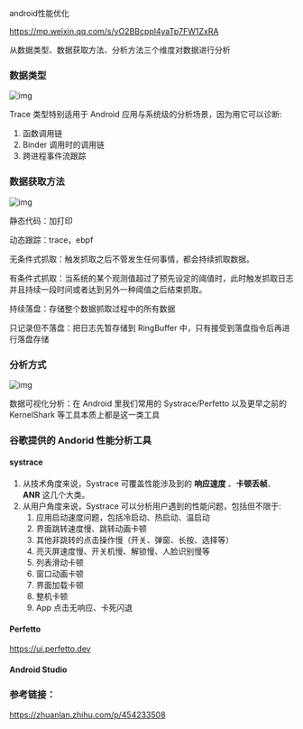 android性能优化

https://mp.weixin.qq.com/s/yO2BBcppl4yaTp7FW1ZxRA







从数据类型、数据获取方法、分析方法三个维度对数据进行分析



### 数据类型

![img](https://pic4.zhimg.com/80/v2-7ee7e0243f34429ce5e5175f7d34cc97_1440w.webp)

Trace 类型特别适用于 Android 应用与系统级的分析场景，因为用它可以诊断:

1. 函数调用链
2. Binder 调用时的调用链
3. 跨进程事件流跟踪



### 数据获取方法

![img](https://pic4.zhimg.com/80/v2-aa4e8d15dc547ed6a23be6cad1c10407_1440w.webp)

静态代码：加打印

动态跟踪：trace，ebpf



无条件式抓取：触发抓取之后不管发生任何事情，都会持续抓取数据。

有条件式抓取：当系统的某个观测值超过了预先设定的阈值时，此时触发抓取日志并且持续一段时间或者达到另外一种阈值之后结束抓取。



持续落盘：存储整个数据抓取过程中的所有数据

只记录但不落盘：把日志先暂存储到 RingBuffer 中，只有接受到落盘指令后再进行落盘存储



### 分析方式

![img](https://pic1.zhimg.com/80/v2-d6ce6e21649529119c99308d11a091b0_1440w.webp)

数据可视化分析：在 Android 里我们常用的 Systrace/Perfetto 以及更早之前的 KernelShark 等工具本质上都是这一类工具



### 谷歌提供的 Andorid 性能分析工具

#### systrace

1. 从技术角度来说，Systrace 可覆盖性能涉及到的 **响应速度** 、**卡顿丢帧**、 **ANR** 这几个大类。
2. 从用户角度来说，Systrace 可以分析用户遇到的性能问题，包括但不限于: 
   1. 应用启动速度问题，包括冷启动、热启动、温启动
   2. 界面跳转速度慢、跳转动画卡顿
   3. 其他非跳转的点击操作慢（开关、弹窗、长按、选择等）
   4. 亮灭屏速度慢、开关机慢、解锁慢、人脸识别慢等
   5. 列表滑动卡顿
   6. 窗口动画卡顿
   7. 界面加载卡顿
   8. 整机卡顿
   9. App 点击无响应、卡死闪退



#### Perfetto

https://ui.perfetto.dev



#### Android Studio



### 参考链接：

https://zhuanlan.zhihu.com/p/454233508
